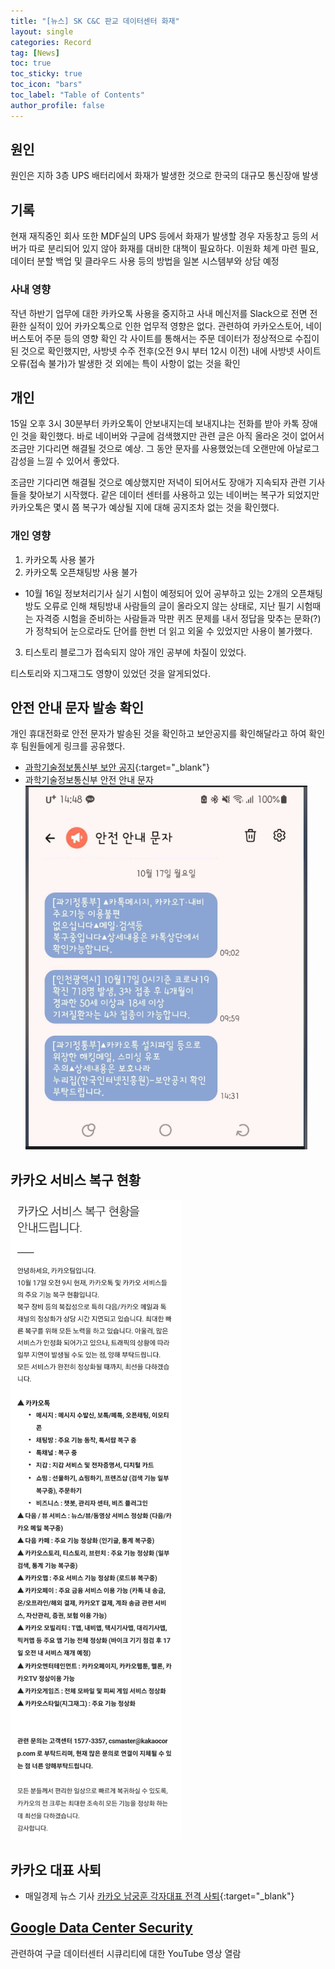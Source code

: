 ```yaml
---
title: "[뉴스] SK C&C 판교 데이터센터 화재"
layout: single
categories: Record
tag: [News]
toc: true
toc_sticky: true
toc_icon: "bars"
toc_label: "Table of Contents"
author_profile: false
---
```


## 원인
원인은 지하 3층 UPS 배터리에서 화재가 발생한 것으로 한국의 대규모 통신장애 발생

## 기록
현재 재직중인 회사 또한 MDF실의 UPS 등에서 화재가 발생할 경우 자동창고 등의 서버가 따로 분리되어 있지 않아 화재를 대비한 대책이 필요하다.
이원화 체계 마련 필요,
데이터 분할 백업 및 클라우드 사용 등의 방법을 일본 시스템부와 상담 예정

### 사내 영향
작년 하반기 업무에 대한 카카오톡 사용을 중지하고 사내 메신저를 Slack으로 전면 전환한 실적이 있어 카카오톡으로 인한 업무적 영향은 없다.
관련하여 카카오스토어, 네이버스토어 주문 등의 영향 확인
각 사이트를 통해서는 주문 데이터가 정상적으로 수집이 된 것으로 확인했지만, 사방넷 수주 전후(오전 9시 부터 12시 이전) 내에 사방넷 사이트 오류(접속 불가)가 발생한 것 외에는 특이 사항이 없는 것을 확인

## 개인
15일 오후 3시 30분부터 카카오톡이 안보내지는데 보내지냐는 전화를 받아 카톡 장애인 것을 확인했다.
바로 네이버와 구글에 검색했지만 관련 글은 아직 올라온 것이 없어서 조금만 기다리면 해결될 것으로 예상.
그 동안 문자를 사용했었는데 오랜만에 아날로그 감성을 느낄 수 있어서 좋았다.

조금만 기다리면 해결될 것으로 예상했지만 저녁이 되어서도 장애가 지속되자 관련 기사들을 찾아보기 시작했다.
같은 데이터 센터를 사용하고 있는 네이버는 복구가 되었지만 카카오톡은 몇시 쯤 복구가 예상될 지에 대해 공지조차 없는 것을 확인했다.

### 개인 영향
1. 카카오톡 사용 불가
2. 카카오톡 오픈채팅방 사용 불가
- 10월 16일 정보처리기사 실기 시험이 예정되어 있어 공부하고 있는 2개의 오픈채팅방도 오류로 인해 채팅방내 사람들의 글이 올라오지 않는 상태로, 지난 필기 시험때는 자격증 시험을 준비하는 사람들과 막판 퀴즈 문제를 내서 정답을 맞추는 문화(?)가 정착되어 눈으로라도 단어를 한번 더 읽고 외울 수 있었지만 사용이 불가했다.
3. 티스토리 블로그가 접속되지 않아 개인 공부에 차질이 있었다.

티스토리와 지그재그도 영향이 있었던 것을 알게되었다.

## 안전 안내 문자 발송 확인
개인 휴대전화로 안전 문자가 발송된 것을 확인하고 보안공지를 확인해달라고 하여 확인 후 팀원들에게 링크를 공유했다.
- [과학기술정보통신부 보안 공지](https://www.msit.go.kr/bbs/view.do?sCode=user&mPid=112&mId=113&bbsSeqNo=94&nttSeqNo=3182250){:target="_blank"}
- 과학기술정보통신부 안전 안내 문자  
  ![images](/images/2022-10-17-sk/sk.png)

## 카카오 서비스 복구 현황
![images](/images/2022-10-17-sk/sk2.png)

## 카카오 대표 사퇴
- 매일경제 뉴스 기사 [카카오 남궁훈 각자대표 전격 사퇴](https://www.mk.co.kr/news/it/view/2022/10/924826/){:target="_blank"}

## [Google Data Center Security](../google-data-center)
관련하여 구글 데이터센터 시큐리티에 대한 YouTube 영상 열람